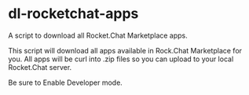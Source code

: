 # dl-rocketchat-apps

A script to download all Rocket.Chat Marketplace apps.

This script will download all apps available in Rock.Chat Marketplace for you.
All apps will be curl into .zip files so you can upload to your local Rocket.Chat server.

Be sure to Enable Developer mode.
